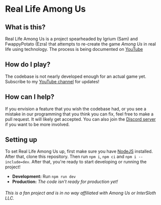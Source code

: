 # Real Life Among Us
## What is this?
Real Life Among Us is a project spearheaded by Igrium (Sam) and FwappyPotato (Ezra) that attempts to re-create the game *Among Us* in real life using technology. The process is being documented on [YouTube](https://www.youtube.com/watch?v=xZ1ZGXGdHSw&list=PLjn0XvzCcXIAq8WrNV_nOfz9ObkOmrhmr)

## How do I play?
The codebase is not nearly developed enough for an actual game yet. Subscribe to my [YouTube channel](https://www.youtube.com/thesam54123) for updates!

## How can I help?
If you envision a feature that you wish the codebase had, or you see a mistake in our programming that you think you can fix, feel free to make a pull request. It will likely get accepted. You can also join the [Discord server](https://discord.gg/kyC8StMjbf) if you want to be more involved.

## Setting up
To set Real Life Among Us up, first make sure you have [NodeJS](https://nodejs.org/en/) installed. After that, clone this repository. Then run `npm i`, `npm ci` and `npm i --include=dev`. After that, you're ready to start developing or running the project!<br>
* **Development:** Run `npm run dev`
* **Production:** _The code isn't ready for production yet!_

###### This is a fan project and is in no way affiliated with Among Us or InterSloth LLC.
